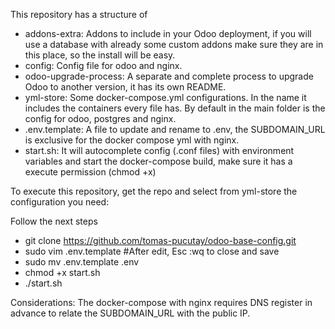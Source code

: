 This repository has a structure of
- addons-extra: Addons to include in your Odoo deployment, if you will use a database with already some custom addons make sure they are in this place, so the install will be easy.
- config: Config file for odoo and nginx.
- odoo-upgrade-process: A separate and complete process to upgrade Odoo to another version, it has its own README.
- yml-store: Some docker-compose.yml configurations. In the name it includes the containers every file has. By default in the main folder is the config for odoo, postgres and nginx.
- .env.template: A file to update and rename to .env, the SUBDOMAIN_URL is exclusive for the docker compose yml with nginx.
- start.sh: It will autocomplete config (.conf files) with environment variables and start the docker-compose build, make sure it has a execute permission (chmod +x)

To execute this repository, get the repo and select from yml-store the configuration you need:

Follow the next steps
- git clone https://github.com/tomas-pucutay/odoo-base-config.git
- sudo vim .env.template #After edit, Esc :wq to close and save
- sudo mv .env.template .env
- chmod +x start.sh
- ./start.sh

Considerations:
The docker-compose with nginx requires DNS register in advance to relate the SUBDOMAIN_URL with the public IP.

